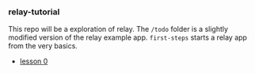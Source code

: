 ### relay-tutorial

This repo will be a exploration of relay. 
The `/todo` folder is a slightly modified version of the relay example app.
`first-steps` starts a relay app from the very basics.
* [lesson 0](https://github.com/slmyers/relay-tutorial/tree/lesson0.3/first-steps)
